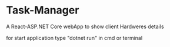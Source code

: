 # Task-Manager
A React-ASP.NET Core webApp to show client Hardweres details

for start application type "dotnet run" in cmd or terminal
